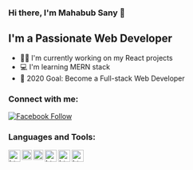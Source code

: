 ### Hi there, I'm Mahabub Sany 👋

## I'm a Passionate Web Developer 

- 👩‍💻 I'm currently working on my React projects 
- 💻 I'm learning MERN stack
- 🚧 2020 Goal: Become a Full-stack Web Developer

### Connect with me:

[![Facebook Follow](https://img.shields.io/badge/%20-Follow-black?color=14171A&labelColor=1976d2&logo=facebook&logoColor=ffffff)](https://www.facebook.com/mahabub.sunny.904) 

### Languages and Tools:
<img align="left" alt="html" width="24px" title="Visual Studio Code" src= "https://raw.githubusercontent.com/prosany/prosany/main/images/visual-studio-code.svg"/>
<img align="left" alt="html" width="20px" title="HTML5" src= "https://raw.githubusercontent.com/prosany/prosany/main/images/html5.svg"/>
<img align="left" alt="html" width="20px" title="CSS3" src= "https://raw.githubusercontent.com/prosany/prosany/main/images/css-3.svg"/>
<img align="left" alt="html" width="24px" title="JavaScript" src= "https://raw.githubusercontent.com/prosany/prosany/main/images/javascript.svg"/>
<img align="left" alt="html" width="24px" title="ReactJS" src= "https://raw.githubusercontent.com/prosany/prosany/main/images/react-1.svg"/>
<img align="left" alt="html" width="24px" title="ExpressJS" src= "https://raw.githubusercontent.com/prosany/prosany/main/images/express.svg"/>

